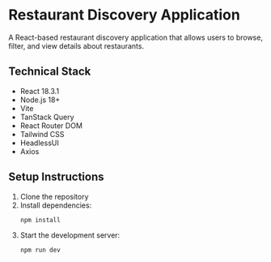 # Restaurant Discovery Application

A React-based restaurant discovery application that allows users to browse, filter, and view details about restaurants.

## Technical Stack

- React 18.3.1
- Node.js 18+
- Vite
- TanStack Query
- React Router DOM
- Tailwind CSS
- HeadlessUI
- Axios

## Setup Instructions

1. Clone the repository
2. Install dependencies:
   ```bash
   npm install
   ```
3. Start the development server:
   ```bash
   npm run dev
   ```
